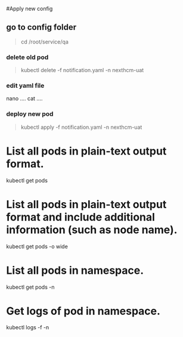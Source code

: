 #Apply new config
## go to config folder
>cd /root/service/qa
 
### delete old pod

>kubectl delete -f notification.yaml -n nexthcm-uat
### edit yaml file
nano ....
cat ....

### deploy new pod
  
>kubectl apply -f notification.yaml -n nexthcm-uat

# List all pods in plain-text output format.
kubectl get pods

# List all pods in plain-text output format and include additional information (such as node name).
kubectl get pods -o wide
# List all pods in namespace.
kubectl get pods -n <namespace>
# Get logs of pod in namespace.
kubectl logs -f <pod-name> -n <namespace>
